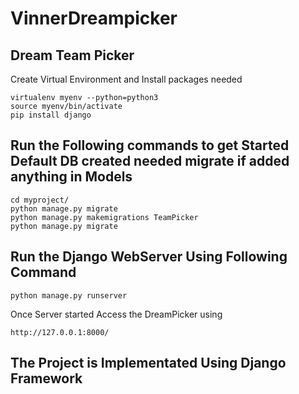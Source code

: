 # VinnerDreampicker
## Dream Team Picker 

Create Virtual Environment and Install packages needed
```
virtualenv myenv --python=python3
source myenv/bin/activate
pip install django
```

## Run the Following commands to get Started Default DB created needed migrate if added anything in Models
```
cd myproject/
python manage.py migrate
python manage.py makemigrations TeamPicker
python manage.py migrate
```

## Run the Django WebServer Using Following Command
```
python manage.py runserver
```
Once Server started Access the DreamPicker using 

```
http://127.0.0.1:8000/
```

## The Project is Implementated Using Django Framework
